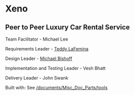 # Xeno
## Peer to Peer Luxury Car Rental Service  

Team Facilitator - Michael Lee

Requirements Leader - [Teddy LaFemina](https://github.com/edlafem1/)

Design Leader - [Michael Bishoff](https://github.com/michaelbishoff)

Implementation and Testing Leader - Vesh Bhatt

Delivery Leader - John Swank

Built with: See [/documents/Misc_Doc_Parts/tools](https://github.com/edlafem1/xeno/blob/master/documents/Misc_Doc_Parts/tools)